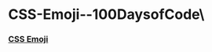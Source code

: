# CSS-Emoji--100DaysofCode\

### [CSS Emoji](https://lanre-waju.github.io/CSS-Emoji--100DaysofCode/)

